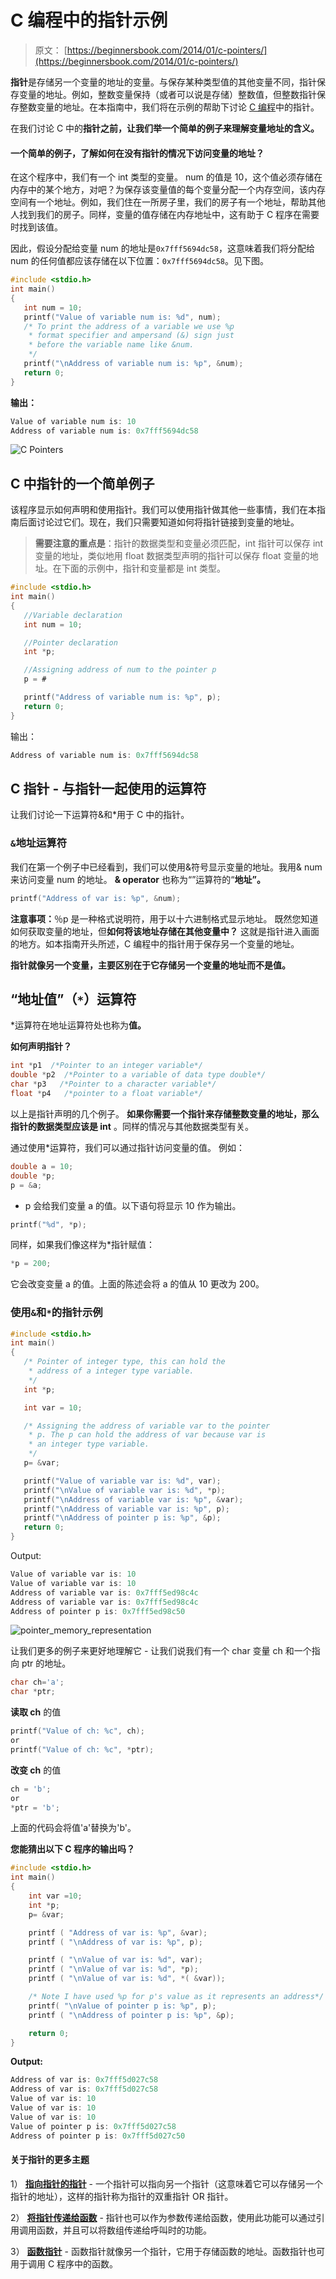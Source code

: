 # C 编程中的指针示例

> 原文： [https://beginnersbook.com/2014/01/c-pointers/](https://beginnersbook.com/2014/01/c-pointers/)

**指针**是存储另一个变量的地址的变量。与保存某种类型值的其他变量不同，指针保存变量的地址。例如，整数变量保持（或者可以说是存储）整数值，但整数指针保存整数变量的地址。在本指南中，我们将在示例的帮助下讨论 [C 编程](https://beginnersbook.com/2014/01/c-tutorial-for-beginners-with-examples/)中的指针。

在我们讨论 C 中的**指针之前，让我们举一个简单的例子来理解变量地址的含义。**

#### 一个简单的例子，了解如何在没有指针的情况下访问变量的地址？

在这个程序中，我们有一个 int 类型的变量。 num 的值是 10，这个值必须存储在内存中的某个地方，对吧？为保存该变量值的每个变量分配一个内存空间，该内存空间有一个地址。例如，我们住在一所房子里，我们的房子有一个地址，帮助其他人找到我们的房子。同样，变量的值存储在内存地址中，这有助于 C 程序在需要时找到该值。

因此，假设分配给变量 num 的地址是`0x7fff5694dc58`，这意味着我们将分配给 num 的任何值都应该存储在以下位置：`0x7fff5694dc58`。见下图。

```c
#include <stdio.h>
int main()
{
   int num = 10;
   printf("Value of variable num is: %d", num);
   /* To print the address of a variable we use %p
    * format specifier and ampersand (&) sign just
    * before the variable name like &num.
    */
   printf("\nAddress of variable num is: %p", &num);
   return 0;
}
```

**输出：**

```c
Value of variable num is: 10
Address of variable num is: 0x7fff5694dc58
```

![C Pointers](img/05b8b22d5a0afbbe7c0790256a7277ba.jpg)

## C 中指针的一个简单例子

该程序显示如何声明和使用指针。我们可以使用指针做其他一些事情，我们在本指南后面讨论过它们。现在，我们只需要知道如何将指针链接到变量的地址。

> **需要注意的重点是**：指针的数据类型和变量必须匹配，int 指针可以保存 int 变量的地址，类似地用 float 数据类型声明的指针可以保存 float 变量的地址。在下面的示例中，指针和变量都是 int 类型。

```c
#include <stdio.h>
int main()
{
   //Variable declaration
   int num = 10;

   //Pointer declaration
   int *p;

   //Assigning address of num to the pointer p
   p = #

   printf("Address of variable num is: %p", p);
   return 0;
}
```

输出：

```c
Address of variable num is: 0x7fff5694dc58
```

## C 指针 - 与指针一起使用的运算符

让我们讨论一下运算符&amp;和*用于 C 中的指针。

### `&`地址运算符

我们在第一个例子中已经看到，我们可以使用&符号显示变量的地址。我用&amp; num 来访问变量 num 的地址。 **&amp; operator** 也称为“”运算符的“**地址”。**

```c
printf("Address of var is: %p", &num);
```

**注意事项：**％p 是一种格式说明符，用于以十六进制格式显示地址。
既然您知道如何获取变量的地址，但**如何将该地址存储在其他变量中？** 这就是指针进入画面的地方。如本指南开头所述，C 编程中的指针用于保存另一个变量的地址。

**指针就像另一个变量，主要区别在于它存储另一个变量的地址而不是值。**

## “地址值”（`*`）运算符

*运算符在地址运算符处也称为**值。**

**如何声明指针？**

```c
int *p1  /*Pointer to an integer variable*/
double *p2  /*Pointer to a variable of data type double*/
char *p3   /*Pointer to a character variable*/
float *p4   /*pointer to a float variable*/
```

以上是指针声明的几个例子。 **如果你需要一个指针来存储整数变量的地址，那么指针的数据类型应该是 int** 。同样的情况与其他数据类型有关。

通过使用*运算符，我们可以通过指针访问变量的值。
例如：

```c
double a = 10;
double *p;
p = &a;
```

* p 会给我们变量 a 的值。以下语句将显示 10 作为输出。

```c
printf("%d", *p);
```

同样，如果我们像这样为*指针赋值：

```c
*p = 200;
```

它会改变变量 a 的值。上面的陈述会将 a 的值从 10 更改为 200。

### 使用`&`和`*`的指针示例

```c
#include <stdio.h>
int main()
{
   /* Pointer of integer type, this can hold the
    * address of a integer type variable.
    */
   int *p;

   int var = 10;

   /* Assigning the address of variable var to the pointer
    * p. The p can hold the address of var because var is
    * an integer type variable.
    */
   p= &var;

   printf("Value of variable var is: %d", var);
   printf("\nValue of variable var is: %d", *p);
   printf("\nAddress of variable var is: %p", &var);
   printf("\nAddress of variable var is: %p", p);
   printf("\nAddress of pointer p is: %p", &p);
   return 0;
}

```

Output:

```c
Value of variable var is: 10
Value of variable var is: 10
Address of variable var is: 0x7fff5ed98c4c
Address of variable var is: 0x7fff5ed98c4c
Address of pointer p is: 0x7fff5ed98c50
```

![pointer_memory_representation](img/aba872e79158955e21760c6182565d00.jpg)

让我们更多的例子来更好地理解它 -
让我们说我们有一个 char 变量 ch 和一个指向 ptr 的地址。

```c
char ch='a';
char *ptr;
```

**读取 ch** 的值

```c
printf("Value of ch: %c", ch);
or
printf("Value of ch: %c", *ptr);

```

**改变 ch** 的值

```c
ch = 'b';
or
*ptr = 'b';

```

上面的代码会将值'a'替换为'b'。

**您能猜出以下 C 程序的输出吗？**

```c
#include <stdio.h>
int main()
{
    int var =10;
    int *p;
    p= &var;

    printf ( "Address of var is: %p", &var);
    printf ( "\nAddress of var is: %p", p);

    printf ( "\nValue of var is: %d", var);
    printf ( "\nValue of var is: %d", *p);
    printf ( "\nValue of var is: %d", *( &var));

    /* Note I have used %p for p's value as it represents an address*/
    printf( "\nValue of pointer p is: %p", p);
    printf ( "\nAddress of pointer p is: %p", &p);

    return 0;
}
```

**Output:**

```c
Address of var is: 0x7fff5d027c58
Address of var is: 0x7fff5d027c58
Value of var is: 10
Value of var is: 10
Value of var is: 10
Value of pointer p is: 0x7fff5d027c58
Address of pointer p is: 0x7fff5d027c50
```

#### 关于指针的更多主题

1） [**指向指针的指针**](https://beginnersbook.com/2014/01/c-pointer-to-pointer/) - 一个指针可以指向另一个指针（这意味着它可以存储另一个指针的地址），这样的指针称为指针的双重指针 OR 指针。

2） [**将指针传递给函数**](https://beginnersbook.com/2014/01/c-passing-pointers-to-functions/) - 指针也可以作为参数传递给函数，使用此功能可以通过引用调用函数，并且可以将数组传递给呼叫时的功能。

3） [**函数指针**](https://beginnersbook.com/2014/01/c-function-pointers/) - 函数指针就像另一个指针，它用于存储函数的地址。函数指针也可用于调用 C 程序中的函数。